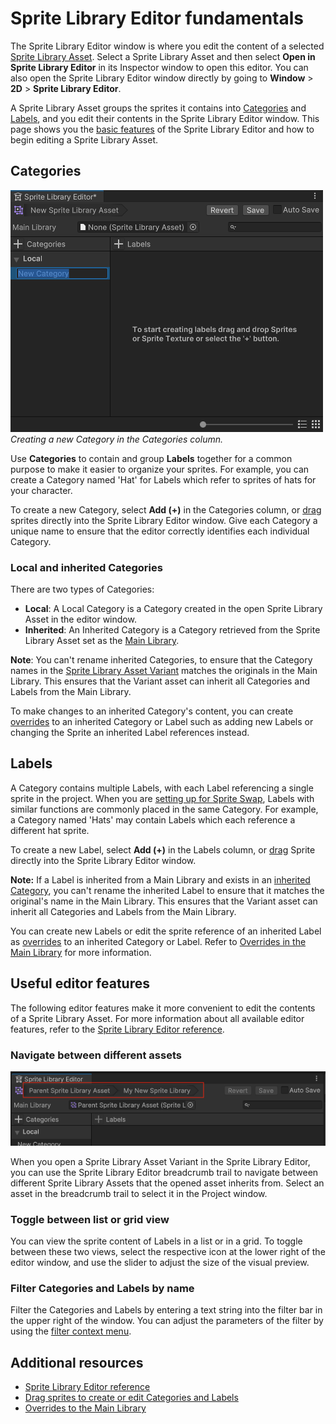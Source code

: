 # Sprite Library Editor fundamentals

The Sprite Library Editor window is where you edit the content of a selected [Sprite Library Asset](SL-Asset.md). Select a Sprite Library Asset and then select **Open in Sprite Library Editor** in its Inspector window to open this editor. You can also open the Sprite Library Editor window directly by going to  **Window** > **2D** > **Sprite Library Editor**.

A Sprite Library Asset groups the sprites it contains into [Categories](#categories) and [Labels](#labels), and you edit their contents in the Sprite Library Editor window. This page shows you the [basic features](#useful-editor-features) of the Sprite Library Editor and how to begin editing a Sprite Library Asset.

## Categories

![The Sprite Library Editor. The Categories column is on the left, and a new Category is being created.](images/2D-animation-SLAsset-add-category.png)<br/>_Creating a new Category in the Categories column._

Use **Categories** to contain and group **Labels** together for a common purpose to make it easier to organize your sprites. For example, you can create a Category named 'Hat' for Labels which refer to sprites of hats for your character.

To create a new Category, select **Add (+)** in the Categories column, or [drag](SL-Drag.md) sprites directly into the Sprite Library Editor window. Give each Category a unique name to ensure that the editor correctly identifies each individual Category.

### Local and inherited Categories

There are two types of Categories:

- **Local**: A Local Category is a Category created in the open Sprite Library Asset in the editor window.
- **Inherited**: An Inherited Category is a Category retrieved from the Sprite Library Asset set as the [Main Library](SL-Editor-UI.md#main-library).

**Note**: You can't rename inherited Categories, to ensure that the Category names in the [Sprite Library Asset Variant](SL-Asset.md#create-a-sprite-library-asset-variant) matches the originals in the Main Library. This ensures that the Variant asset can inherit all Categories and Labels from the Main Library.

To make changes to an inherited Category's content, you can create [overrides](SL-Main-Library.md#create-overrides) to an inherited Category or Label such as adding new Labels or changing the Sprite an inherited Label references instead.

## Labels

A Category contains multiple Labels, with each Label referencing a single sprite in the project. When you are [setting up for Sprite Swap](SpriteSwapSetup.md), Labels with similar functions are commonly placed in the same Category. For example, a Category named 'Hats' may contain Labels which each reference a different hat sprite.

To create a new Label, select **Add (+)** in the Labels column, or [drag](SL-Drag.md) Sprite directly into the Sprite Library Editor window.

**Note:** If a Label is inherited from a Main Library and exists in an [inherited Category](#local-and-inherited-categories), you can't rename the inherited Label to ensure that it matches the original's name in the Main Library. This ensures that the Variant asset can inherit all Categories and Labels from the Main Library.

You can create new Labels or edit the sprite reference of an inherited Label as [overrides](SL-Main-Library.md#create-overrides) to an inherited Category or Label. Refer to [Overrides in the Main Library](SL-Main-Library.md) for more information.

## Useful editor features

The following editor features make it more convenient to edit the contents of a Sprite Library Asset. For more information about all available editor features, refer to the [Sprite Library Editor reference](SL-Editor-UI.md).

### Navigate between different assets

![The breadcrumb trail at the top of the Sprite Library Editor window.](images/2D-animation-SLAsset-breadcrumbs.png)

When you open a Sprite Library Asset Variant in the Sprite Library Editor, you can use the Sprite Library Editor breadcrumb trail to navigate between different Sprite Library Assets that the opened asset inherits from. Select an asset in the breadcrumb trail to select it in the Project window.

### Toggle between list or grid view

You can view the sprite content of Labels in a list or in a grid. To toggle between these two views, select the respective icon at the lower right of the editor window, and use the slider to adjust the size of the visual preview.

### Filter Categories and Labels by name

Filter the Categories and Labels by entering a text string into the filter bar in the upper right of the window. You can adjust the parameters of the filter by using the [filter context menu](SL-Editor-UI.md#filter-context-menu).

## Additional resources
- [Sprite Library Editor reference](SL-Editor-UI.md)
- [Drag sprites to create or edit Categories and Labels](SL-Drag.md)
- [Overrides to the Main Library](SL-Main-Library.md)